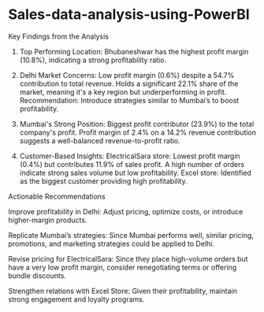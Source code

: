 # Sales-data-analysis-using-PowerBI
Key Findings from the Analysis
1. Top Performing Location:
Bhubaneshwar has the highest profit margin (10.8%), indicating a strong profitability ratio.

2. Delhi Market Concerns:
Low profit margin (0.6%) despite a 54.7% contribution to total revenue.
Holds a significant 22.1% share of the market, meaning it's a key region but underperforming in profit.
Recommendation: Introduce strategies similar to Mumbai’s to boost profitability.

3. Mumbai's Strong Position:
Biggest profit contributor (23.9%) to the total company's profit.
Profit margin of 2.4% on a 14.2% revenue contribution suggests a well-balanced revenue-to-profit ratio.

4. Customer-Based Insights:
ElectricalSara store:
Lowest profit margin (0.4%) but contributes 11.9% of sales profit.
A high number of orders indicate strong sales volume but low profitability.
Excel store:
Identified as the biggest customer providing high profitability.


Actionable Recommendations

Improve profitability in Delhi: Adjust pricing, optimize costs, or introduce higher-margin products.

Replicate Mumbai’s strategies: Since Mumbai performs well, similar pricing, promotions, and marketing strategies could be applied to Delhi.

Revise pricing for ElectricalSara: Since they place high-volume orders but have a very low profit margin, consider renegotiating terms or offering bundle discounts.

Strengthen relations with Excel Store: Given their profitability, maintain strong engagement and loyalty programs.
